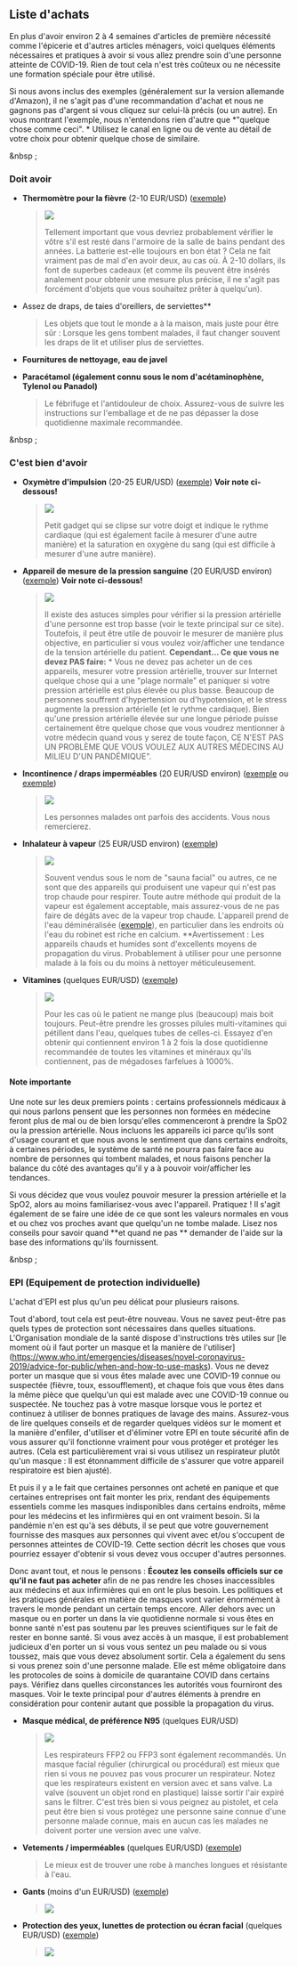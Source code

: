 ## Liste d'achats

En plus d'avoir environ 2 à 4 semaines d'articles de première nécessité comme l'épicerie et d'autres articles ménagers, voici quelques éléments nécessaires et pratiques à avoir si vous allez prendre soin d'une personne atteinte de COVID-19. Rien de tout cela n'est très coûteux ou ne nécessite une formation spéciale pour être utilisé. 

Si nous avons inclus des exemples (généralement sur la version allemande d'Amazon), il ne s'agit pas d'une recommandation d'achat et nous ne gagnons pas d'argent si vous cliquez sur celui-là précis (ou un autre). En vous montrant l'exemple, nous n'entendons rien d'autre que *"quelque chose comme ceci". * Utilisez le canal en ligne ou de vente au détail de votre choix pour obtenir quelque chose de similaire. 

&nbsp ;

### Doit avoir

* **Thermomètre pour la fièvre** (2-10 EUR/USD) ([exemple](https://www.amazon.de/gp/product/B001NYHXYS))

   > ![](/images/thermomètre.png)
   >
   > Tellement important que vous devriez probablement vérifier le vôtre s'il est resté dans l'armoire de la salle de bains pendant des années. La batterie est-elle toujours en bon état ? Cela ne fait vraiment pas de mal d'en avoir deux, au cas où. À 2-10 dollars, ils font de superbes cadeaux (et comme ils peuvent être insérés analement pour obtenir une mesure plus précise, il ne s'agit pas forcément d'objets que vous souhaitez prêter à quelqu'un).

* Assez de draps, de taies d'oreillers, de serviettes**
   
   > Les objets que tout le monde a à la maison, mais juste pour être sûr : Lorsque les gens tombent malades, il faut changer souvent les draps de lit et utiliser plus de serviettes.
   
* **Fournitures de nettoyage, eau de javel**

* **Paracétamol (également connu sous le nom d'acétaminophène, Tylenol ou Panadol)**

  > Le fébrifuge et l'antidouleur de choix. Assurez-vous de suivre les instructions sur l'emballage et de ne pas dépasser la dose quotidienne maximale recommandée.

&nbsp ;

### C'est bien d'avoir

* **Oxymètre d'impulsion** (20-25 EUR/USD) ([exemple](https://www.amazon.de/gp/product/B07P3ZS6L3))  **Voir note ci-dessous!**
   > ![](/images/pulse-oxi.png)
   >
   > Petit gadget qui se clipse sur votre doigt et indique le rythme cardiaque (qui est également facile à mesurer d'une autre manière) et la saturation en oxygène du sang (qui est difficile à mesurer d'une autre manière).

* **Appareil de mesure de la pression sanguine** (20 EUR/USD environ) ([exemple](https://www.amazon.de/gp/product/B07KY867ZH))  **Voir note ci-dessous!**
   > ![](/images/blood-pressure.png)
   >
   > Il existe des astuces simples pour vérifier si la pression artérielle d'une personne est trop basse (voir le texte principal sur ce site). Toutefois, il peut être utile de pouvoir le mesurer de manière plus objective, en particulier si vous voulez voir/afficher une tendance de la tension artérielle du patient.
   > **Cependant... Ce que vous ne devez PAS faire:** * Vous ne devez pas acheter un de ces appareils, mesurer votre pression artérielle, trouver sur Internet quelque chose qui a une "plage normale" et paniquer si votre pression artérielle est plus élevée ou plus basse. Beaucoup de personnes souffrent d'hypertension ou d'hypotension, et le stress augmente la pression artérielle (et le rythme cardiaque). Bien qu'une pression artérielle élevée sur une longue période puisse certainement être quelque chose que vous voudrez mentionner à votre médecin quand vous y serez de toute façon, CE N'EST PAS UN PROBLÈME QUE VOUS VOULEZ AUX AUTRES MÉDECINS AU MILIEU D'UN PANDÉMIQUE".
   
* **Incontinence / draps imperméables** (20 EUR/USD environ) ([exemple](https://www.amazon.de/Comfortcare-Inkontinenz-Bettw%C3%A4sche-waschbar-Blau/dp/B07W7CCQVG) ou [exemple](https://www.amazon.de/Co-operative-Independent-Living-Bettdeckenbezug-wasserabweisend/dp/B00BJMA8X2))
   > ![](/images/sheet.png)
   >
   > Les personnes malades ont parfois des accidents. Vous nous remercierez.

* **Inhalateur à vapeur** (25 EUR/USD environ) ([exemple](https://www.amazon.de/gp/product/B07SNQH6CZ))
   > ![](/images/steam.png)
   >
   > Souvent vendus sous le nom de "sauna facial" ou autres, ce ne sont que des appareils qui produisent une vapeur qui n'est pas trop chaude pour respirer. Toute autre méthode qui produit de la vapeur est également acceptable, mais assurez-vous de ne pas faire de dégâts avec de la vapeur trop chaude. L'appareil prend de l'eau déminéralisée ([exemple](https://www.amazon.de/gp/product/B07J5Y95MQ)), en particulier dans les endroits où l'eau du robinet est riche en calcium. 
   > **Avertissement : Les appareils chauds et humides sont d'excellents moyens de propagation du virus. Probablement à utiliser pour une personne malade à la fois ou du moins à nettoyer méticuleusement.

* **Vitamines** (quelques EUR/USD) ([exemple](https://www.amazon.de/dp/B07S63PCZK))
   > ![](/images/multi-vitamin.png)
   >
   > Pour les cas où le patient ne mange plus (beaucoup) mais boit toujours. Peut-être prendre les grosses pilules multi-vitamines qui pétillent dans l'eau, quelques tubes de celles-ci. Essayez d'en obtenir qui contiennent environ 1 à 2 fois la dose quotidienne recommandée de toutes les vitamines et minéraux qu'ils contiennent, pas de mégadoses farfelues à 1000%.

#### Note importante

Une note sur les deux premiers points : certains professionnels médicaux à qui nous parlons pensent que les personnes non formées en médecine feront plus de mal ou de bien lorsqu'elles commenceront à prendre la SpO2 ou la pression artérielle. Nous incluons les appareils ici parce qu'ils sont d'usage courant et que nous avons le sentiment que dans certains endroits, à certaines périodes, le système de santé ne pourra pas faire face au nombre de personnes qui tombent malades, et nous faisons pencher la balance du côté des avantages qu'il y a à pouvoir voir/afficher les tendances.

Si vous décidez que vous voulez pouvoir mesurer la pression artérielle et la SpO2, alors au moins familiarisez-vous avec l'appareil. Pratiquez ! Il s'agit également de se faire une idée de ce que sont les valeurs normales en vous et ou chez vos proches avant que quelqu'un ne tombe malade. Lisez nos conseils pour savoir quand **et quand ne pas ** demander de l'aide sur la base des informations qu'ils fournissent.

&nbsp ;

### EPI (Equipement de protection individuelle)

L'achat d'EPI est plus qu'un peu délicat pour plusieurs raisons.

Tout d'abord, tout cela est peut-être nouveau. Vous ne savez peut-être pas quels types de protection sont nécessaires dans quelles situations. L'Organisation mondiale de la santé dispose d'instructions très utiles sur [le moment où il faut porter un masque et la manière de l'utiliser] (https://www.who.int/emergencies/diseases/novel-coronavirus-2019/advice-for-public/when-and-how-to-use-masks). Vous ne devez porter un masque que si vous êtes malade avec une COVID-19 connue ou suspectée (fièvre, toux, essoufflement), et chaque fois que vous êtes dans la même pièce que quelqu'un qui est malade avec une COVID-19 connue ou suspectée. Ne touchez pas à votre masque lorsque vous le portez et continuez à utiliser de bonnes pratiques de lavage des mains. Assurez-vous de lire quelques conseils et de regarder quelques vidéos sur le moment et la manière d'enfiler, d'utiliser et d'éliminer votre EPI en toute sécurité afin de vous assurer qu'il fonctionne vraiment pour vous protéger et protéger les autres. (Cela est particulièrement vrai si vous utilisez un respirateur plutôt qu'un masque : Il est étonnamment difficile de s'assurer que votre appareil respiratoire est bien ajusté).

Et puis il y a le fait que certaines personnes ont acheté en panique et que certaines entreprises ont fait monter les prix, rendant des équipements essentiels comme les masques indisponibles dans certains endroits, même pour les médecins et les infirmières qui en ont vraiment besoin. Si la pandémie n'en est qu'à ses débuts, il se peut que votre gouvernement fournisse des masques aux personnes qui vivent avec et/ou s'occupent de personnes atteintes de COVID-19. Cette section décrit les choses que vous pourriez essayer d'obtenir si vous devez vous occuper d'autres personnes. 

Donc avant tout, et nous le pensons : **Écoutez les conseils officiels sur ce qu'il ne faut pas acheter** afin de ne pas rendre les choses inaccessibles aux médecins et aux infirmières qui en ont le plus besoin. Les politiques et les pratiques générales en matière de masques vont varier énormément à travers le monde pendant un certain temps encore. Aller dehors avec un masque ou en porter un dans la vie quotidienne normale si vous êtes en bonne santé n'est pas soutenu par les preuves scientifiques sur le fait de rester en bonne santé. Si vous avez accès à un masque, il est probablement judicieux d'en porter un si vous vous sentez un peu malade ou si vous toussez, mais que vous devez absolument sortir. Cela a également du sens si vous prenez soin d'une personne malade. Elle est même obligatoire dans les protocoles de soins à domicile de quarantaine COVID dans certains pays. Vérifiez dans quelles circonstances les autorités vous fourniront des masques. Voir le texte principal pour d'autres éléments à prendre en considération pour contenir autant que possible la propagation du virus.

* **Masque médical, de préférence N95** (quelques EUR/USD)
   > ![](/images/mask.png)
   >
   > Les respirateurs FFP2 ou FFP3 sont également recommandés. Un masque facial régulier (chirurgical ou procédural) est mieux que rien si vous ne pouvez pas vous procurer un respirateur. Notez que les respirateurs existent en version avec et sans valve. La valve (souvent un objet rond en plastique) laisse sortir l'air expiré sans le filtrer. C'est très bien si vous peignez au pistolet, et cela peut être bien si vous protégez une personne saine connue d'une personne malade connue, mais en aucun cas les malades ne doivent porter une version avec une valve. 

* **Vetements / imperméables** (quelques EUR/USD) ([exemple](https://www.amazon.de/dp/B07DFDFFRX))

   > Le mieux est de trouver une robe à manches longues et résistante à l'eau. 

* **Gants** (moins d'un EUR/USD) ([exemple](https://www.amazon.de/dp/B01LWJ80C7))
   > ![](/images/gloves.png)

* **Protection des yeux, lunettes de protection ou écran facial** (quelques EUR/USD) ([exemple](https://www.amazon.de/dp/B002THV25Y))
   > ![](/images/glasses.png)